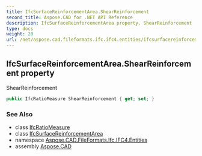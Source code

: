 ```yaml
---
title: IfcSurfaceReinforcementArea.ShearReinforcement
second_title: Aspose.CAD for .NET API Reference
description: IfcSurfaceReinforcementArea property. ShearReinforcement
type: docs
weight: 20
url: /net/aspose.cad.fileformats.ifc.ifc4.entities/ifcsurfacereinforcementarea/shearreinforcement/
---
```

## IfcSurfaceReinforcementArea.ShearReinforcement property

ShearReinforcement

```csharp
public IfcRatioMeasure ShearReinforcement { get; set; }
```

### See Also

* class [IfcRatioMeasure](../../../aspose.cad.fileformats.ifc.ifc4.types/ifcratiomeasure/)
* class [IfcSurfaceReinforcementArea](../)
* namespace [Aspose.CAD.FileFormats.Ifc.IFC4.Entities](../../ifcsurfacereinforcementarea/)
* assembly [Aspose.CAD](../../../)


